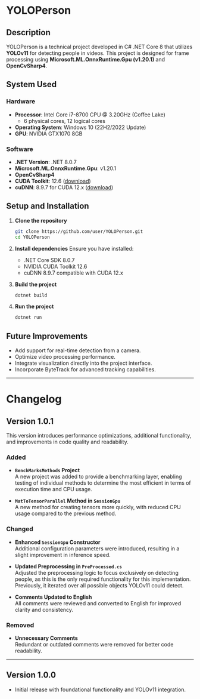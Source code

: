 ﻿# YOLOPerson

## Description

YOLOPerson is a technical project developed in C# .NET Core 8 that utilizes **YOLOv11** for detecting people in videos. This project is designed for frame processing using **Microsoft.ML.OnnxRuntime.Gpu (v1.20.1)** and **OpenCvSharp4**.

## System Used

### Hardware
- **Processor**: Intel Core i7-8700 CPU @ 3.20GHz (Coffee Lake)
  - 6 physical cores, 12 logical cores
- **Operating System**: Windows 10 (22H2/2022 Update)
- **GPU**: NVIDIA GTX1070 8GB

### Software
- **.NET Version**: .NET 8.0.7
- **Microsoft.ML.OnnxRuntime.Gpu**: v1.20.1
- **OpenCvSharp4**
- **CUDA Toolkit**: 12.6 ([download](https://developer.nvidia.com/cuda-12-6-0-download-archive?target_os=Windows\&target_arch=x86_64\&target_version=10\&target_type=exe_local))
- **cuDNN**: 8.9.7 for CUDA 12.x ([download](https://developer.nvidia.com/rdp/cudnn-archive))

## Setup and Installation

1. **Clone the repository**

   ```bash
   git clone https://github.com/user/YOLOPerson.git
   cd YOLOPerson
   ```

2. **Install dependencies**
   Ensure you have installed:
   - .NET Core SDK 8.0.7
   - NVIDIA CUDA Toolkit 12.6
   - cuDNN 8.9.7 compatible with CUDA 12.x

3. **Build the project**

   ```bash
   dotnet build
   ```

4. **Run the project**

   ```bash
   dotnet run
   ```

## Future Improvements

- Add support for real-time detection from a camera.
- Optimize video processing performance.
- Integrate visualization directly into the project interface.
- Incorporate ByteTrack for advanced tracking capabilities.

---

# Changelog

## Version 1.0.1

This version introduces performance optimizations, additional functionality, and improvements in code quality and readability.

### Added
- **`BenchMarksMethods` Project**  
  A new project was added to provide a benchmarking layer, enabling testing of individual methods to determine the most efficient in terms of execution time and CPU usage.
  
- **`MatToTensorParallel` Method in `SessionGpu`**  
  A new method for creating tensors more quickly, with reduced CPU usage compared to the previous method.

### Changed
- **Enhanced `SessionGpu` Constructor**  
  Additional configuration parameters were introduced, resulting in a slight improvement in inference speed.

- **Updated Preprocessing in `PreProcessed.cs`**  
  Adjusted the preprocessing logic to focus exclusively on detecting people, as this is the only required functionality for this implementation. Previously, it iterated over all possible objects YOLOv11 could detect.

- **Comments Updated to English**  
  All comments were reviewed and converted to English for improved clarity and consistency.

### Removed
- **Unnecessary Comments**  
  Redundant or outdated comments were removed for better code readability.

---

## Version 1.0.0
- Initial release with foundational functionality and YOLOv11 integration.


